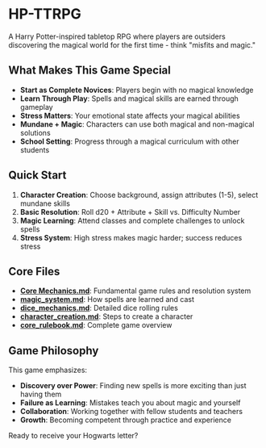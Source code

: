 # HP-TTRPG

A Harry Potter-inspired tabletop RPG where players are outsiders discovering the magical world for the first time - think "misfits and magic."

## What Makes This Game Special

- **Start as Complete Novices**: Players begin with no magical knowledge
- **Learn Through Play**: Spells and magical skills are earned through gameplay
- **Stress Matters**: Your emotional state affects your magical abilities
- **Mundane + Magic**: Characters can use both magical and non-magical solutions
- **School Setting**: Progress through a magical curriculum with other students

## Quick Start

1. **Character Creation**: Choose background, assign attributes (1-5), select mundane skills
2. **Basic Resolution**: Roll d20 + Attribute + Skill vs. Difficulty Number
3. **Magic Learning**: Attend classes and complete challenges to unlock spells
4. **Stress System**: High stress makes magic harder; success reduces stress

## Core Files

- **[Core Mechanics.md](Core%20Mechanics.md)**: Fundamental game rules and resolution system
- **[magic_system.md](magic_system.md)**: How spells are learned and cast
- **[dice_mechanics.md](dice_mechanics.md)**: Detailed dice rolling rules
- **[character_creation.md](character_creation.md)**: Steps to create a character
- **[core_rulebook.md](core_rulebook.md)**: Complete game overview

## Game Philosophy

This game emphasizes:
- **Discovery over Power**: Finding new spells is more exciting than just having them
- **Failure as Learning**: Mistakes teach you about magic and yourself
- **Collaboration**: Working together with fellow students and teachers
- **Growth**: Becoming competent through practice and experience

Ready to receive your Hogwarts letter?
